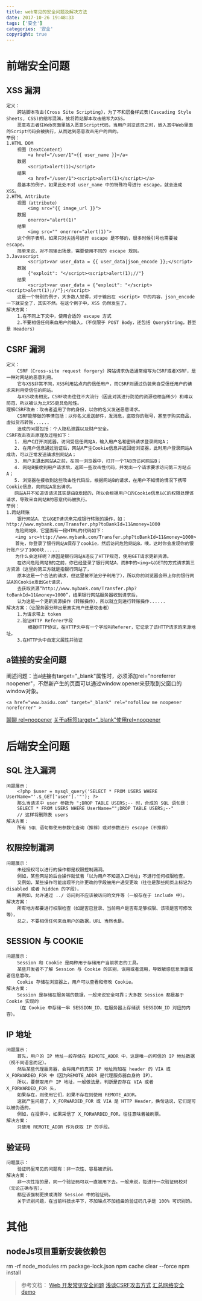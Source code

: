 ```yaml
---
title: web常见的安全问题及解决方法
date: 2017-10-26 19:48:33
tags: ['安全']
categories: '安全'
copyright: true
---
```

#	前端安全问题
##	XSS 漏洞 	
	定义：
		跨站脚本攻击(Cross Site Scripting)，为了不和层叠样式表(Cascading Style Sheets, CSS)的缩写混淆，故将跨站脚本攻击缩写为XSS。
		恶意攻击者往Web页面里插入恶意Script代码，当用户浏览该页之时，嵌入其中Web里面的Script代码会被执行，从而达到恶意攻击用户的目的。
	举例：
	1.HTML DOM
		视图（textContent）
			<a href="/user/1">{{ user_name }}</a>
		数据
			<script>alert(1)</script>
		结果
			<a href="/user/1"><script>alert(1)</script></a>
		最基本的例子，如果此处不对 user_name 中的特殊符号进行 escape，就会造成 XSS。
	2.HTML Attribute
		视图（attribute）
			<img src="{{ image_url }}">
		数据
			onerror="alert(1)"
		结果
			<img src="" onerror="alert(1)">
		这个例子表明，如果只对尖括号进行 escape 是不够的，很多时候引号也需要被 escape。
		简单来说，对不同输出场景，需要使用不同的 escape 规则。
	3.Javascript
			<script>var user_data = {{ user_data|json_encode }};</script>
		数据
			{"exploit": "</script><script>alert(1);//"}
		结果
			<script>var user_data = {"exploit": "</script><script>alert(1);//"};</script>
		这是一个特别的例子，大多数人觉得，对于输出在 <script> 中的内容，json_encode 一下就安全了，其实不然。在这个例子中，XSS 仍然发生了。
	解决方案：
		1.在不同上下文中，使用合适的 escape 方式
		2.不要相信任何来自用户的输入，（不仅限于 POST Body，还包括 QueryString，甚至是 Headers）
##	 CSRF 漏洞
	定义：	
		CSRF（Cross-site request forgery）跨站请求伪造通常缩写为CSRF或者XSRF，是一种对网站的恶意利用。
		它与XSS非常不同，XSS利用站点内的信任用户，而CSRF则通过伪装来自受信任用户的请求来利用受信任的网站。
		与XSS攻击相比，CSRF攻击往往不大流行（因此对其进行防范的资源也相当稀少）和难以防范，所以被认为比XSS更具危险性。
	理解CSRF攻击：攻击者盗用了你的身份，以你的名义发送恶意请求。
		CSRF能够做的事情包括：以你名义发送邮件，发消息，盗取你的账号，甚至于购买商品，虚拟货币转账......
		造成的问题包括：个人隐私泄露以及财产安全。	
	CSRF攻击攻击原理及过程如下：
       1. 用户C打开浏览器，访问受信任网站A，输入用户名和密码请求登录网站A；
       2. 在用户信息通过验证后，网站A产生Cookie信息并返回给浏览器，此时用户登录网站A成功，可以正常发送请求到网站A；
       3. 用户未退出网站A之前，在同一浏览器中，打开一个TAB页访问网站B；
       4. 网站B接收到用户请求后，返回一些攻击性代码，并发出一个请求要求访问第三方站点A；
       5. 浏览器在接收到这些攻击性代码后，根据网站B的请求，在用户不知情的情况下携带Cookie信息，向网站A发出请求。
	   网站A并不知道该请求其实是由B发起的，所以会根据用户C的Cookie信息以C的权限处理该请求，导致来自网站B的恶意代码被执行。 
	举例：	
	1.跨站转账
		银行网站A，它以GET请求来完成银行转账的操作，如：http://www.mybank.com/Transfer.php?toBankId=11&money=1000
	　　危险网站B，它里面有一段HTML的代码如下：
	　　<img src=http://www.mybank.com/Transfer.php?toBankId=11&money=1000>
	　　首先，你登录了银行网站A保存了cookie，然后访问危险网站B，噢，这时你会发现你的银行账户少了1000块......
	　　为什么会这样呢？原因是银行网站A违反了HTTP规范，使用GET请求更新资源。
		在访问危险网站B的之前，你已经登录了银行网站A，而B中的<img>以GET的方式请求第三方资源（这里的第三方就是指银行网站了，
		原本这是一个合法的请求，但这里被不法分子利用了），所以你的浏览器会带上你的银行网站A的Cookie发出Get请求，
		去获取资源“http://www.mybank.com/Transfer.php?toBankId=11&money=1000”，结果银行网站服务器收到请求后，
		认为这是一个更新资源操作（转账操作），所以就立刻进行转账操作......	
	解决方案：（让服务器分辨出是真实用户还是攻击者）	
		1.为请求带上 token
		2.验证HTTP Referer字段
			根据HTTP协议，在HTTP头中有一个字段叫Referer，它记录了该HTTP请求的来源地址。
		3.在HTTP头中自定义属性并验证
##  a链接的安全问题
阐述问题：当a链接有target="_blank"属性时，必须添加rel="noreferrer noopener"，不然新产生的页面可以通过window.opener来获取到父窗口的window对象。
```
<a href="www.baidu.com" target="_blank" rel="nofollow me noopener noreferrer" >
```
[聊聊 rel=noopener](https://juejin.im/post/5950f387f265da6c44072d6c)
[关于a标签target=“_blank"使用rel=noopener](https://juejin.im/post/5addbf3bf265da0b78682131)
	
#	后端安全问题
##	SQL 注入漏洞
	问题展示：
		<?php $user = mysql_query('SELECT * FROM USERS WHERE UserName="'.$_GET['user'].'"'); ?>
		那么当请求中 user 参数为 ";DROP TABLE USERS;-- 时，合成的 SQL 语句是：
		SELECT * FROM USERS WHERE UserName="";DROP TABLE USERS;--"
		// 这样将删除表 users
	解决方案：
		所有 SQL 语句都使用参数化查询（推荐）或对参数进行 escape（不推荐）
##	权限控制漏洞
	问题展示：
		未经授权可以进行的操作都是权限控制漏洞。
		例如，某些网站的后台操作就仗着「以为用户不知道入口地址」不进行任何权限检查，
		又例如，某些操作可能出现不允许更改的字段被用户递交更改（往往是那些网页上标记为 disabled 或者 hidden 的字段），
		再例如，允许通过 ../ 访问到不应该被访问的文件等（一般存在于 include 中）。
	解决方案：
		所有地方都要进行权限检查（如是否已登录、当前用户是否有足够权限、该项是否可修改等），
		总之，不要相信任何来自用户的数据，URL 当然也是。
##	SESSION 与 COOKIE
	问题展示：
		Session 和 Cookie 是两种用于存储用户当前状态的工具。
		某些开发者不了解 Session 与 Cookie 的区别，误用或者混用，导致敏感信息泄露或者信息篡改。
		Cookie 存储在浏览器上，用户可以查看和修改 Cookie。
	解决方案：
		Session 是存储在服务端的数据，一般来说安全可靠；大多数 Session 都是基于 Cookie 实现的
		（在 Cookie 中存储一串 SESSION_ID，在服务器上存储该 SESSION_ID 对应的内容）。
##	IP 地址
	问题展示：
		首先，用户的 IP 地址一般存储在 REMOTE_ADDR 中，这是唯一的可信的 IP 地址数据（视不同语言而定）。
		然后某些代理服务器，会将用户的真实 IP 地址附加在 header 的 VIA 或 X_FORWARDED_FOR 中（因为REMOTE_ADDR 是代理服务器自身的 IP）。
		所以，要获取用户 IP 地址，一般做法是，判断是否存在 VIA 或者 X_FORWARDED_FOR 头，
		如果存在，则使用它们，如果不存在则使用 REMOTE_ADDR。
		这就产生问题了，X_FORWARDED_FOR 或 VIA 是 HTTP Header，换句话说，它们是可以被伪造的。
		例如，在投票中，如果采信了 X_FORWARDED_FOR，往往意味着被刷票。
	解决方案：
		只使用 REMOTE_ADDR 作为获取 IP 的手段。
##	验证码
	问题展示：
		验证码里常见的问题有：非一次性、容易被识别。
	解决方案：
		非一次性指的是，同一个验证码可以一直被用下去。一般来说，每进行一次验证码校对（无论正确与否），
		都应该强制更换或清除 Session 中的验证码。
		关于识别问题，在当前科技水平下，不加噪点不加扭曲的验证码几乎是 100% 可识别的。

#	其他
##	nodeJs项目重新安装依赖包
rm -rf node_modules
rm package-lock.json
npm cache clear --force
npm install
		
>	参考文档：
	[Web 开发常见安全问题](http://blog.csdn.net/fengyinchao/article/details/50775121)
	[浅谈CSRF攻击方式](http://www.cnblogs.com/hyddd/archive/2009/04/09/1432744.html)
	[汇总网络安全demo](https://www.hacksplaining.com/features)
















